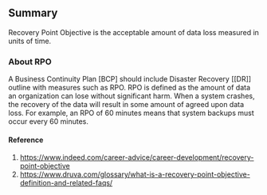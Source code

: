 ## Summary

Recovery Point Objective is the acceptable amount of data loss measured in units of time. 

### About RPO

A Business Continuity Plan [BCP] should include Disaster Recovery [[DR]] outline with measures such as RPO.
RPO is defined as the amount of data an organization can lose without significant harm. When a system crashes, the recovery of the data will result in some amount of agreed upon data loss. For example, an RPO of 60 minutes means that system backups must occur every 60 minutes.

#### Reference
1. https://www.indeed.com/career-advice/career-development/recovery-point-objective
2. https://www.druva.com/glossary/what-is-a-recovery-point-objective-definition-and-related-faqs/